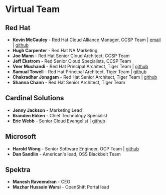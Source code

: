 # Virtual Team
## Red Hat
* **Kevin McCauley** - Red Hat Cloud Alliance Manager, CCSP Team | [email](mailto:kemccaul@redhat.com) | [github](https://github.com/mccshark/)
* **Hugh Carpenter** - Red Hat NA Marketing
* **Joe Mann** - Red Hat Senior Cloud Architect, CCSP Team
* **Jeff Ekstrom** - Red Senior Cloud Specialists, CCSP Team
* **Veer Muchandi** - Red Hat Principal Architect, Tiger Team | [github](https://github.com/veermuchandi)
* **Samual Towell** - Red Hat Principal Architect, Tiger Team | [github](https://github.com/samueltauil)
* **Chakradhar Jonagam** - Red Hat Senior Architect, Tiger Team | [github](https://github.com/debianmaster)
* **Shanna Chann** - Red Hat Senior Architect, Tiger Team
## Cardinal Solutions
* **Jenny Jackson** - Marketing Lead
* **Branden Ebken** - Chief Technology Specialist
* **Eric Webb** - Senior Cloud Evangelist | [github](https://github.com/webbdog28)
## Microsoft
* **Harold Wong** - Senior Software Engineer, OCP Team | [github](https://github.com/haroldwongms)
* **Dan Sandlin** - American's lead, OSS Blackbelt Team
## Spektra
* **Manesh Raveendran** - CEO
* **Mazhar Hussain Warsi** - OpenShift Portal lead
